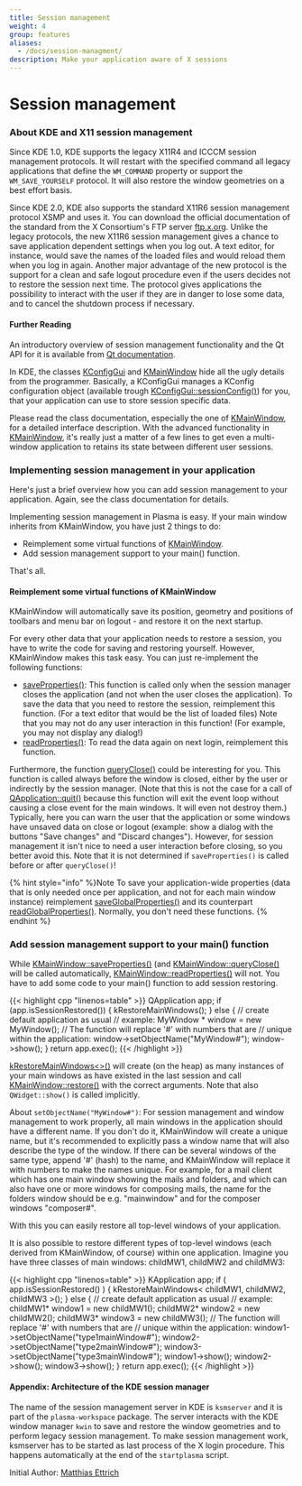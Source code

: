 ```yaml
---
title: Session management
weight: 4
group: features
aliases:
  - /docs/session-managment/
description: Make your application aware of X sessions
---
```


# Session management

### About KDE and X11 session management

Since KDE 1.0, KDE supports the legacy X11R4 and ICCCM session management protocols. It will restart with the specified command all legacy applications that define the `WM_COMMAND` property or support the `WM_SAVE_YOURSELF` protocol. It will also restore the window geometries on a best effort basis.

Since KDE 2.0, KDE also supports the standard X11R6 session management protocol XSMP and uses it. You can download the official documentation of the standard from the X Consortium's FTP server [ftp.x.org](http://stuff.mit.edu/afs/sipb/contrib/doc/X11/hardcopy/SM/xsmp.PS.gz). Unlike the legacy protocols, the new X11R6 session management gives a chance to save application dependent settings when you log out. A text editor, for instance, would save the names of the loaded files and would reload them when you log in again. Another major advantage of the new protocol is the support for a clean and safe logout procedure even if the users decides not to restore the session next time. The protocol gives applications the possibility to interact with the user if they are in danger to lose some data, and to cancel the shutdown process if necessary.

#### Further Reading

An introductory overview of session management functionality and the Qt API for it is available from [Qt documentation](https://doc.qt.io/qt-5/session.html).

In KDE, the classes [KConfigGui](docs:kconfig;KConfigGui) and [KMainWindow](docs:kxmlgui;KMainWindow) hide all the ugly details from the programmer. Basically, a KConfigGui manages a KConfig configuration object (available trough [KConfigGui::sessionConfig()](docs:kconfig;KConfigGui::sessionConfig)) for you, that your application can use to store session specific data.

Please read the class documentation, especially the one of [KMainWindow](docs:kxmlgui;KMainWindow), for a detailed interface description. With the advanced functionality in [KMainWindow](docs:kxmlgui;KMainWindow), it's really just a matter of a few lines to get even a multi-window application to retains its state between different user sessions.

### Implementing session management in your application

Here's just a brief overview how you can add session management to your application. Again, see the class documentation for details.

Implementing session management in Plasma is easy. If your main window inherits from KMainWindow, you have just 2 things to do:

* Reimplement some virtual functions of [KMainWindow](docs:kxmlgui;KMainWindow).
* Add session management support to your main() function.

That's all.

#### Reimplement some virtual functions of KMainWindow

KMainWindow will automatically save its position, geometry and positions of toolbars and menu bar on logout - and restore it on the next startup.

For every other data that your application needs to restore a session, you have to write the code for saving and restoring yourself. However, KMainWindow makes this task easy. You can just re-implement the following functions:

* [saveProperties()](docs:kxmlgui;KMainWindow::saveProperties): This function is called only when the session manager closes the application (and not when the user closes the application). To save the data that you need to restore the session, reimplement this function. (For a text editor that would be the list of loaded files) Note that you may not do any user interaction in this function! (For example, you may not display any dialog!)
* [readProperties()](docs:kxmlgui;KMainWindow::readProperties): To read the data again on next login, reimplement this function.

Furthermore, the function [queryClose()](docs:kxmlgui;KMainWindow::queryClose) could be interesting for you. This function is called always before the window is closed, either by the user or indirectly by the session manager. (Note that this is not the case for a call of [QApplication::quit()](https://doc.qt.io/qt-5/qcoreapplication.html#quit) because this function will exit the event loop without causing a close event for the main windows. It will even not destroy them.) Typically, here you can warn the user that the application or some windows have unsaved data on close or logout (example: show a dialog with the buttons "Save changes" and "Discard changes"). However, for session management it isn't nice to need a user interaction before closing, so you better avoid this. Note that it is not determined if `saveProperties()` is called before or after `queryClose()`!

{% hint style="info" %}Note To save your application-wide properties (data that is only needed once per application, and not for each main window instance) reimplement [saveGlobalProperties()](docs:kxmlgui;KMainWindow::saveGlobalProperties) and its counterpart [readGlobalProperties()](docs:kxmlgui;KMainWindow::saveGlobalProperties). Normally, you don't need these functions. {% endhint %}

### Add session management support to your main() function

While [KMainWindow::saveProperties()](docs:kxmlgui;KMainWindow::saveProperties) (and [KMainWindow::queryClose()](docs:kxmlgui;KMainWindow::queryClose) will be called automatically, [KMainWindow::readProperties()](docs:kxmlgui;KMainWindow::readProperties) will not. You have to add some code to your main() function to add session restoring.

\{{< highlight cpp "linenos=table" >\}} QApplication app; if (app.isSessionRestored()) { kRestoreMainWindows(); } else { // create default application as usual // example: MyWindow \* window = new MyWindow(); // The function will replace '#' with numbers that are // unique within the application: window->setObjectName("MyWindow#"); window->show(); } return app.exec(); \{{< /highlight >\}}

[kRestoreMainWindows<>()](docs:kxmlgui;KXMLGUI\_Session::kRestoreMainWindows) will create (on the heap) as many instances of your main windows as have existed in the last session and call [KMainWindow::restore()](docs:kxmlgui;KMainWindow::restore) with the correct arguments. Note that also `QWidget::show()` is called implicitly.

About `setObjectName("MyWindow#")`: For session management and window management to work properly, all main windows in the application should have a different name. If you don't do it, KMainWindow will create a unique name, but it's recommended to explicitly pass a window name that will also describe the type of the window. If there can be several windows of the same type, append '#' (hash) to the name, and KMainWindow will replace it with numbers to make the names unique. For example, for a mail client which has one main window showing the mails and folders, and which can also have one or more windows for composing mails, the name for the folders window should be e.g. "mainwindow" and for the composer windows "composer#".

With this you can easily restore all top-level windows of your application.

It is also possible to restore different types of top-level windows (each derived from KMainWindow, of course) within one application. Imagine you have three classes of main windows: childMW1, childMW2 and childMW3:

\{{< highlight cpp "linenos=table" >\}} KApplication app; if ( app.isSessionRestored() ) { kRestoreMainWindows< childMW1, childMW2, childMW3 >(); } else { // create default application as usual // example: childMW1\* window1 = new childMW1(); childMW2\* window2 = new childMW2(); childMW3\* window3 = new childMW3(); // The function will replace '#' with numbers that are // unique within the application: window1->setObjectName("type1mainWindow#"); window2->setObjectName("type2mainWindow#"); window3->setObjectName("type3mainWindow#"); window1->show(); window2->show(); window3->show(); } return app.exec(); \{{< /highlight >\}}

#### Appendix: Architecture of the KDE session manager

The name of the session management server in KDE is `ksmserver` and it is part of the `plasma-workspace` package. The server interacts with the KDE window manager `kwin` to save and restore the window geometries and to perform legacy session management. To make session management work, ksmserver has to be started as last process of the X login procedure. This happens automatically at the end of the `startplasma` script.

Initial Author: [Matthias Ettrich](mailto:ettrich@kde.org)
